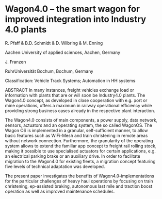 # Wagon4.0 – the smart wagon for improved integration into Industry 4.0 plants

R. Pfaff & B.D. Schmidt & D. Wilbring & M. Enning

Aachen University of applied sciences, Aachen, Germany

J. Franzen

RuhrUniversität Bochum, Bochum, Germany

Classification: Vehicle Track Systems; Automation in HH systems

ABSTRACT In many instances, freight vehicles exchange load or
information with plants that are or will soon be Industry4.0 plants. The
Wagon4.0 concept, as developed in close cooperation with e.g. port or
mine operations, offers a maximum in railway operational efficiency
while providing strong business cases already in the respective plant
interaction.

The Wagon4.0 consists of main components, a power supply, data network,
sensors, actuators and an operating system, the so called WagonOS. The
Wagon OS is implemented in a granular, self-sufficient manner, to allow
basic features such as WiFi-Mesh and train christening in remote areas
without network connection. Furthermore, the granularity of the
operating system allows to extend the familiar app concept to freight
rail rolling stock, making it possible to use specialised actuators for
certain applications, e.g. an electrical parking brake or an auxiliary
drive. In order to facilitate migration to the Wagon4.0 for existing
fleets, a migration concept featuring five levels of technical
adaptation was developed.

The present paper investigates the benefits of Wagon4.0-implementations
for the particular challenges of heavy haul operations by focusing on
train christening, ep-assisted braking, autonomous last mile and
traction boost operation as well as improved maintenance schedules.